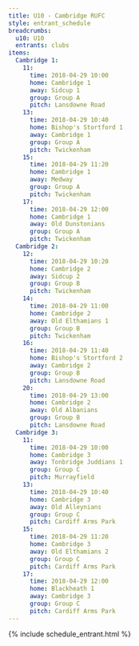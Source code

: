 ```yaml
---
title: U10 - Cambridge RUFC
style: entrant_schedule
breadcrumbs:
  u10: U10
  entrants: clubs
items:
  Cambridge 1:
    11:
      time: 2018-04-29 10:00
      home: Cambridge 1
      away: Sidcup 1
      group: Group A
      pitch: Lansdowne Road
    13:
      time: 2018-04-29 10:40
      home: Bishop's Stortford 1
      away: Cambridge 1
      group: Group A
      pitch: Twickenham
    15:
      time: 2018-04-29 11:20
      home: Cambridge 1
      away: Medway
      group: Group A
      pitch: Twickenham
    17:
      time: 2018-04-29 12:00
      home: Cambridge 1
      away: Old Dunstonians
      group: Group A
      pitch: Twickenham
  Cambridge 2:
    12:
      time: 2018-04-29 10:20
      home: Cambridge 2
      away: Sidcup 2
      group: Group B
      pitch: Twickenham
    14:
      time: 2018-04-29 11:00
      home: Cambridge 2
      away: Old Elthamians 1
      group: Group B
      pitch: Twickenham
    16:
      time: 2018-04-29 11:40
      home: Bishop's Stortford 2
      away: Cambridge 2
      group: Group B
      pitch: Lansdowne Road
    20:
      time: 2018-04-29 13:00
      home: Cambridge 2
      away: Old Albanians
      group: Group B
      pitch: Lansdowne Road
  Cambridge 3:
    11:
      time: 2018-04-29 10:00
      home: Cambridge 3
      away: Tonbridge Juddians 1
      group: Group C
      pitch: Murrayfield
    13:
      time: 2018-04-29 10:40
      home: Cambridge 3
      away: Old Alleynians
      group: Group C
      pitch: Cardiff Arms Park
    15:
      time: 2018-04-29 11:20
      home: Cambridge 3
      away: Old Elthamians 2
      group: Group C
      pitch: Cardiff Arms Park
    17:
      time: 2018-04-29 12:00
      home: Blackheath 1
      away: Cambridge 3
      group: Group C
      pitch: Cardiff Arms Park
---
```


{% include schedule_entrant.html %}
